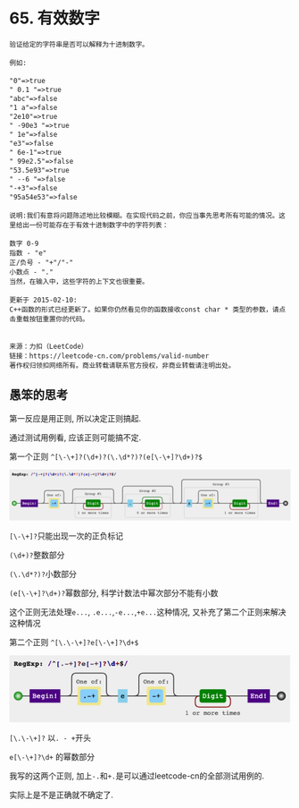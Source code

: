 # 65. 有效数字
```
验证给定的字符串是否可以解释为十进制数字。

例如:

"0"=>true
" 0.1 "=>true
"abc"=>false
"1 a"=>false
"2e10"=>true
" -90e3 "=>true
" 1e"=>false
"e3"=>false
" 6e-1"=>true
" 99e2.5"=>false
"53.5e93"=>true
" --6 "=>false
"-+3"=>false
"95a54e53"=>false

说明:我们有意将问题陈述地比较模糊。在实现代码之前，你应当事先思考所有可能的情况。这里给出一份可能存在于有效十进制数字中的字符列表：

数字 0-9
指数 - "e"
正/负号 - "+"/"-"
小数点 - "."
当然，在输入中，这些字符的上下文也很重要。

更新于 2015-02-10:
C++函数的形式已经更新了。如果你仍然看见你的函数接收const char * 类型的参数，请点击重载按钮重置你的代码。


来源：力扣（LeetCode）
链接：https://leetcode-cn.com/problems/valid-number
著作权归领扣网络所有。商业转载请联系官方授权，非商业转载请注明出处。
```

## 愚笨的思考

第一反应是用正则, 所以决定正则搞起. 

通过测试用例看, 应该正则可能搞不定. 

第一个正则 `^[\-\+]?(\d+)?(\.\d*?)?(e[\-\+]?\d+)?$`


![img](./img_65_1.png)


`[\-\+]?`只能出现一次的正负标记

`(\d+)?`整数部分

`(\.\d*?)?`小数部分 

`(e[\-\+]?\d+)?`幂数部分, 科学计数法中幂次部分不能有小数

这个正则无法处理`e...`, `.e...`,`-e...`,`+e...`这种情况, 又补充了第二个正则来解决这种情况

第二个正则 `^[\.\-\+]?e[\-\+]?\d+$`

![img](./img_65_2.png)

`[\.\-\+]?` 以`. - +`开头

`e[\-\+]?\d+` 的幂数部分

我写的这两个正则, 加上`-.`和`+.`是可以通过leetcode-cn的全部测试用例的.

实际上是不是正确就不确定了.

